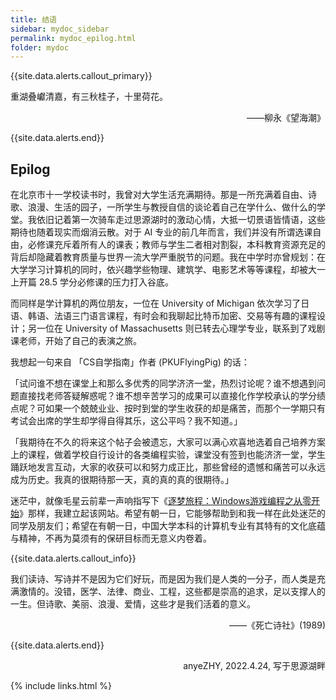 ```yaml
---
title: 结语
sidebar: mydoc_sidebar
permalink: mydoc_epilog.html
folder: mydoc
---
```


{{site.data.alerts.callout_primary}}
<p>重湖叠巘清嘉，有三秋桂子，十里荷花。</p>
<p align="right">——柳永《望海潮》</p>

{{site.data.alerts.end}}

## Epilog

在北京市十一学校读书时，我曾对大学生活充满期待。那是一所充满着自由、诗歌、浪漫、生活的园子，一所学生与教授自信的谈论着自己在学什么、做什么的学堂。我依旧记着第一次骑车走过思源湖时的激动心情，大抵一切景语皆情语，这些期待也随着现实而烟消云散。对于 AI 专业的前几年而言，我们并没有所谓选课自由，必修课充斥着所有人的课表；教师与学生二者相对割裂，本科教育资源充足的背后却隐藏着教育质量与世界一流大学严重脱节的问题。我在中学时亦曾规划：在大学学习计算机的同时，依兴趣学些物理、建筑学、电影艺术等等课程，却被大一上开篇 28.5 学分必修课的压力打入谷底。

而同样是学计算机的两位朋友，一位在 University of Michigan 依次学习了日语、韩语、法语三门语言课程，有时会和我聊起比特币加密、交易等有趣的课程设计；另一位在 University of Massachusetts 则已转去心理学专业，联系到了戏剧课老师，开始了自己的表演之旅。

我想起一句来自 「CS自学指南」作者 (PKUFlyingPig) 的话：

「试问谁不想在课堂上和那么多优秀的同学济济一堂，热烈讨论呢？谁不想遇到问题直接找老师答疑解惑呢？谁不想辛苦学习的成果可以直接化作学校承认的学分绩点呢？可如果一个兢兢业业、按时到堂的学生收获的却是痛苦，而那个一学期只有考试会出席的学生却学得自得其乐，这公平吗？我不知道。」

「我期待在不久的将来这个帖子会被遗忘，大家可以满心欢喜地选着自己培养方案上的课程，做着学校自行设计的各类编程实验，课堂没有签到也能济济一堂，学生踊跃地发言互动，大家的收获可以和努力成正比，那些曾经的遗憾和痛苦可以永远成为历史。我真的很期待那一天，真的真的真的很期待。」

迷茫中，就像毛星云前辈一声响指写下《[逐梦旅程：Windows游戏编程之从零开始](https://baike.baidu.com/item/逐梦旅程：Windows游戏编程之从零开始/19880852)》那样，我建立起该网站。希望有朝一日，它能够帮助到和我一样在此处迷茫的同学及朋友们；希望在有朝一日，中国大学本科的计算机专业有其特有的文化底蕴与精神，不再为莫须有的保研目标而无意义内卷着。

{{site.data.alerts.callout_info}}

<p>我们读诗、写诗并不是因为它们好玩，而是因为我们是人类的一分子，而人类是充满激情的。没错，医学、法律、商业、工程，这些都是崇高的追求，足以支撑人的一生。但诗歌、美丽、浪漫、爱情，这些才是我们活着的意义。</p>
<p align="right">——《死亡诗社》(1989)</p>

{{site.data.alerts.end}}

<p align="right">anyeZHY, 2022.4.24, 写于思源湖畔</p>

{% include links.html %}

